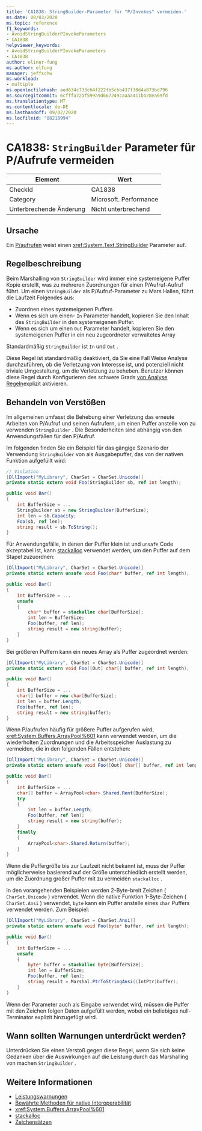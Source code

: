 ```yaml
---
title: 'CA1838: StringBuilder-Parameter für "P/Invokes" vermeiden.'
ms.date: 08/03/2020
ms.topic: reference
f1_keywords:
- AvoidStringBuilderPInvokeParameters
- CA1838
helpviewer_keywords:
- AvoidStringBuilderPInvokeParameters
- CA1838
author: elinor-fung
ms.author: elfung
manager: jeffschw
ms.workload:
- multiple
ms.openlocfilehash: aed634c733c64f222fb5cbb437f38d4a873bd796
ms.sourcegitcommit: 6cfffa72af599a9d667249caaaa411bb28ea69fd
ms.translationtype: MT
ms.contentlocale: de-DE
ms.lasthandoff: 09/02/2020
ms.locfileid: "88218994"
---
```

# <a name="ca1838-avoid-stringbuilder-parameters-for-pinvokes"></a>CA1838: `StringBuilder` Parameter für P/Aufrufe vermeiden

|Element|Wert|
|-|-|
|CheckId|CA1838|
|Category|Microsoft. Performance|
|Unterbrechende Änderung|Nicht unterbrechend|

## <a name="cause"></a>Ursache

Ein [P/aufrufen](/dotnet/standard/native-interop/pinvoke) weist einen <xref:System.Text.StringBuilder> Parameter auf.

## <a name="rule-description"></a>Regelbeschreibung

Beim Marshalling von `StringBuilder` wird immer eine systemeigene Puffer Kopie erstellt, was zu mehreren Zuordnungen für einen P/Aufruf-Aufruf führt. Um einen `StringBuilder` als P/Aufruf-Parameter zu Mars Hallen, führt die Laufzeit Folgendes aus:
- Zuordnen eines systemeigenen Puffers
- Wenn es sich um einen- `In` Parameter handelt, kopieren Sie den Inhalt des `StringBuilder` in den systemeigenen Puffer.
- Wenn es sich um einen `Out` Parameter handelt, kopieren Sie den systemeigenen Puffer in ein neu zugeordneter verwaltetes Array

Standardmäßig `StringBuilder` ist `In` und `Out` .

Diese Regel ist standardmäßig deaktiviert, da Sie eine Fall Weise Analyse durchzuführen, ob die Verletzung von Interesse ist, und potenziell nicht triviale Umgestaltung, um die Verletzung zu beheben. Benutzer können diese Regel durch Konfigurieren des schwere Grads [von Analyse Regeln](use-roslyn-analyzers.md#rule-severity)explizit aktivieren.

## <a name="how-to-fix-violations"></a>Behandeln von Verstößen

Im allgemeinen umfasst die Behebung einer Verletzung das erneute Arbeiten von P/Aufruf und seinen Aufrufern, um einen Puffer anstelle von zu verwenden `StringBuilder` . Die Besonderheiten sind abhängig von den Anwendungsfällen für den P/Aufruf.

Im folgenden finden Sie ein Beispiel für das gängige Szenario der Verwendung `StringBuilder` von als Ausgabepuffer, das von der nativen Funktion aufgefüllt wird:

```csharp
// Violation
[DllImport("MyLibrary", CharSet = CharSet.Unicode)]
private static extern void Foo(StringBuilder sb, ref int length);

public void Bar()
{
    int BufferSize = ...
    StringBuilder sb = new StringBuilder(BufferSize);
    int len = sb.Capacity;
    Foo(sb, ref len);
    string result = sb.ToString();
}
```

Für Anwendungsfälle, in denen der Puffer klein ist und `unsafe` Code akzeptabel ist, kann [stackalloc](/dotnet/csharp/language-reference/operators/stackalloc) verwendet werden, um den Puffer auf dem Stapel zuzuordnen:

```csharp
[DllImport("MyLibrary", CharSet = CharSet.Unicode)]
private static extern unsafe void Foo(char* buffer, ref int length);

public void Bar()
{
    int BufferSize = ...
    unsafe
    {
        char* buffer = stackalloc char[BufferSize];
        int len = BufferSize;
        Foo(buffer, ref len);
        string result = new string(buffer);
    }
}
```

Bei größeren Puffern kann ein neues Array als Puffer zugeordnet werden:

```csharp
[DllImport("MyLibrary", CharSet = CharSet.Unicode)]
private static extern void Foo([Out] char[] buffer, ref int length);

public void Bar()
{
    int BufferSize = ...
    char[] buffer = new char[BufferSize];
    int len = buffer.Length;
    Foo(buffer, ref len);
    string result = new string(buffer);
}
```

Wenn P/aufrufen häufig für größere Puffer aufgerufen wird, <xref:System.Buffers.ArrayPool%601> kann verwendet werden, um die wiederholten Zuordnungen und die Arbeitsspeicher Auslastung zu vermeiden, die in den folgenden Fällen entstehen:

```csharp
[DllImport("MyLibrary", CharSet = CharSet.Unicode)]
private static extern unsafe void Foo([Out] char[] buffer, ref int length);

public void Bar()
{
    int BufferSize = ...
    char[] buffer = ArrayPool<char>.Shared.Rent(BufferSize);
    try
    {
        int len = buffer.Length;
        Foo(buffer, ref len);
        string result = new string(buffer);
    }
    finally
    {
        ArrayPool<char>.Shared.Return(buffer);
    }
}
```

Wenn die Puffergröße bis zur Laufzeit nicht bekannt ist, muss der Puffer möglicherweise basierend auf der Größe unterschiedlich erstellt werden, um die Zuordnung großer Puffer mit zu vermeiden `stackalloc` .

In den vorangehenden Beispielen werden 2-Byte-breit Zeichen ( `CharSet.Unicode` ) verwendet. Wenn die native Funktion 1-Byte-Zeichen ( `CharSet.Ansi` ) verwendet, `byte` kann ein Puffer anstelle eines `char` Puffers verwendet werden. Zum Beispiel:

```csharp
[DllImport("MyLibrary", CharSet = CharSet.Ansi)]
private static extern unsafe void Foo(byte* buffer, ref int length);

public void Bar()
{
    int BufferSize = ...
    unsafe
    {
        byte* buffer = stackalloc byte[BufferSize];
        int len = BufferSize;
        Foo(buffer, ref len);
        string result = Marshal.PtrToStringAnsi((IntPtr)buffer);
    }
}
```

Wenn der Parameter auch als Eingabe verwendet wird, müssen die Puffer mit den Zeichen folgen Daten aufgefüllt werden, wobei ein beliebiges null-Terminator explizit hinzugefügt wird.

## <a name="when-to-suppress-warnings"></a>Wann sollten Warnungen unterdrückt werden?

Unterdrücken Sie einen Verstoß gegen diese Regel, wenn Sie sich keine Gedanken über die Auswirkungen auf die Leistung durch das Marshalling von machen `StringBuilder` .

## <a name="see-also"></a>Weitere Informationen

- [Leistungswarnungen](../code-quality/performance-warnings.md)
- [Bewährte Methoden für native Interoperabilität](/dotnet/standard/native-interop/best-practices)
- <xref:System.Buffers.ArrayPool%601>
- [stackalloc](/dotnet/csharp/language-reference/operators/stackalloc)
- [Zeichensätzen](/dotnet/standard/native-interop/charset)
